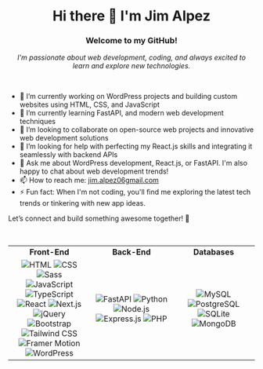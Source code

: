 <div align="center">

# Hi there 👋 I'm Jim Alpez

### Welcome to my GitHub!
<i>I'm passionate about web development, coding, and always excited to learn and explore new technologies.</i>

&nbsp;

</div>

- 🔭 I’m currently working on WordPress projects and building custom websites using HTML, CSS, and JavaScript
- 🌱 I’m currently learning FastAPI, and modern web development techniques
- 👯 I’m looking to collaborate on open-source web projects and innovative web development solutions
- 🤔 I’m looking for help with perfecting my React.js skills and integrating it seamlessly with backend APIs
- 💬 Ask me about WordPress development, React.js, or FastAPI. I'm also happy to chat about web development trends!
- 📫 How to reach me: <a href="mailto:jim.alpez06gmail.com">jim.alpez06gmail.com</a>
- ⚡ Fun fact: When I'm not coding, you'll find me exploring the latest tech trends or tinkering with new app ideas.

Let’s connect and build something awesome together! 🚀

&nbsp;

<div align="center">
  <table width="100%">
    <tr>
      <td width="33%" align="center"><strong>Front-End</strong></td>
      <td width="33%" align="center"><strong>Back-End</strong></td>
      <td width="33%" align="center"><strong>Databases</strong></td>
    </tr>
    <tr>
      <td width="33%" align="center">
        <img src="https://img.shields.io/badge/HTML5-E34F26?style=for-the-badge&logo=html5&logoColor=white" alt="HTML">
        <img src="https://img.shields.io/badge/CSS3-1572B6?style=for-the-badge&logo=css3&logoColor=white" alt="CSS">
        <img src="https://img.shields.io/badge/Sass-CC6699?style=for-the-badge&logo=sass&logoColor=white" alt="Sass">
        <img src="https://img.shields.io/badge/JavaScript-F7DF1E?style=for-the-badge&logo=javascript&logoColor=black" alt="JavaScript">
        <img src="https://img.shields.io/badge/TypeScript-007ACC?style=for-the-badge&logo=typescript&logoColor=white" alt="TypeScript">
        <img src="https://img.shields.io/badge/React-20232A?style=for-the-badge&logo=react&logoColor=61DAFB" alt="React">
        <img src="https://img.shields.io/badge/Next.js-000000?style=for-the-badge&logo=nextdotjs&logoColor=white" alt="Next.js">
        <img src="https://img.shields.io/badge/jQuery-0769AD?style=for-the-badge&logo=jquery&logoColor=white" alt="jQuery">
        <img src="https://img.shields.io/badge/Bootstrap-563D7C?style=for-the-badge&logo=bootstrap&logoColor=white" alt="Bootstrap">
        <img src="https://img.shields.io/badge/Tailwind CSS-06B6D4?style=for-the-badge&logo=tailwind-css&logoColor=white" alt="Tailwind CSS">
        <img src="https://img.shields.io/badge/Framer Motion-007ACC?style=for-the-badge&logo=framer&logoColor=white" alt="Framer Motion">
        <img src="https://img.shields.io/badge/WordPress-21759B?style=for-the-badge&logo=wordpress&logoColor=white" alt="WordPress">
      </td>
      <td width="33%" align="center">
        <img src="https://img.shields.io/badge/FastAPI-009688?style=for-the-badge&logo=fastapi&logoColor=white" alt="FastAPI">
        <img src="https://img.shields.io/badge/Python-3776AB?style=for-the-badge&logo=python&logoColor=white" alt="Python">
        <img src="https://img.shields.io/badge/Node.js-339933?style=for-the-badge&logo=nodedotjs&logoColor=white" alt="Node.js">
        <img src="https://img.shields.io/badge/Express.js-000000?style=for-the-badge&logo=express&logoColor=white" alt="Express.js">
        <img src="https://img.shields.io/badge/PHP-777BB4?style=for-the-badge&logo=php&logoColor=white" alt="PHP">
      </td>
      <td width="33%" align="center">
        <img src="https://img.shields.io/badge/MySQL-4479A1?style=for-the-badge&logo=mysql&logoColor=white" alt="MySQL">
        <img src="https://img.shields.io/badge/PostgreSQL-316192?style=for-the-badge&logo=postgresql&logoColor=white" alt="PostgreSQL">
        <img src="https://img.shields.io/badge/SQLite-003B57?style=for-the-badge&logo=sqlite&logoColor=white" alt="SQLite">
        <img src="https://img.shields.io/badge/MongoDB-47A248?style=for-the-badge&logo=mongodb&logoColor=white" alt="MongoDB">
      </td>
    </tr>
  </table>
</div>

